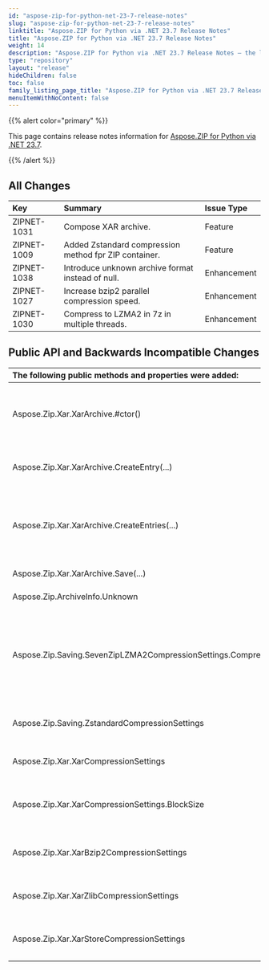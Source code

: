 ```yaml
---
id: "aspose-zip-for-python-net-23-7-release-notes"
slug: "aspose-zip-for-python-net-23-7-release-notes"
linktitle: "Aspose.ZIP for Python via .NET 23.7 Release Notes"
title: "Aspose.ZIP for Python via .NET 23.7 Release Notes"
weight: 14
description: "Aspose.ZIP for Python via .NET 23.7 Release Notes – the latest updates and fixes."
type: "repository"
layout: "release"
hideChildren: false
toc: false
family_listing_page_title: "Aspose.ZIP for Python via .NET 23.7 Release Notes"
menuItemWithNoContent: false
---
```


{{% alert color="primary" %}} 

This page contains release notes information for [Aspose.ZIP for Python via .NET 23.7](https://pypi.org/project/aspose-zip/23.7.0/).

{{% /alert %}} 


## **All Changes**

|**Key**|**Summary**|**Issue Type**|
| :- | :- | :- |
|ZIPNET-1031|Compose XAR archive.|Feature|
|ZIPNET-1009|Added Zstandard compression method fpr ZIP container.|Feature|
|ZIPNET-1038|Introduce unknown archive format instead of null.|Enhancement|
|ZIPNET-1027|Increase bzip2 parallel compression speed.|Enhancement|
|ZIPNET-1030|Compress to LZMA2 in 7z in multiple threads.|Enhancement|

## **Public API and Backwards Incompatible Changes**
|**The following public methods and properties were added:**|**Description**|
| :- | :- |
|Aspose.Zip.Xar.XarArchive.#ctor()|Initializes a new instance of the xar archive prepared for compressing.|
|Aspose.Zip.Xar.XarArchive.CreateEntry(...)|Create single entry within the xar archive.|
|Aspose.Zip.Xar.XarArchive.CreateEntries(...)|Adds to the archive all the files and directories recursively in the directory given.|
|Aspose.Zip.Xar.XarArchive.Save(...)|Saves xar archive.| 
|Aspose.Zip.ArchiveInfo.Unknown|Unknown format.|
|Aspose.Zip.Saving.SevenZipLZMA2CompressionSettings.CompressionThreads|Gets or sets compression thread count. If the value greater than 1, multithreading compression will be used.|
|Aspose.Zip.Saving.ZstandardCompressionSettings|Settings for Zstandard compression method.|
|Aspose.Zip.Xar.XarCompressionSettings|Settings for xar compressor.|
|Aspose.Zip.Xar.XarCompressionSettings.BlockSize|Gets block size of bzip2 compression in hundreds of kilobytes.|
|Aspose.Zip.Xar.XarBzip2CompressionSettings|Settings for Bzip2 compression method.|
|Aspose.Zip.Xar.XarZlibCompressionSettings|Settings for Zlib compression method.|
|Aspose.Zip.Xar.XarStoreCompressionSettings|Settings for Store compression method.|